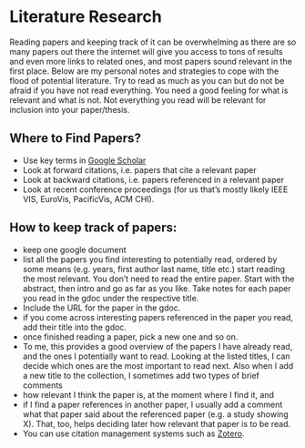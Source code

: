 # Literature Research
Reading papers and keeping track of it can be overwhelming as there are so many papers out there the internet will give you access to tons of results and even more links to related ones, and most papers sound relevant in the first place. Below are my personal notes and strategies to cope with the flood of potential literature. Try to read as much as you can but do not be afraid if you have not read everything. You need a good feeling for what is relevant and what is not. Not everything you read will be relevant for inclusion into your paper/thesis.

## Where to Find Papers?
* Use key terms in [Google Scholar](https://scholar.google.com)
* Look at forward citations, i.e. papers that cite a relevant paper
* Look at backward citations, i.e. papers referenced in a relevant paper
* Look at recent conference proceedings (for us that’s mostly likely IEEE VIS, EuroVis, PacificVis, ACM CHI).

## How to keep track of papers:
* keep one google document
* list all the papers you find interesting to potentially read, ordered by some means (e.g. years, first author last name, title etc.)
start reading the most relevant. You don’t need to read the entire paper. Start with the abstract, then intro and go as far as you like. Take notes for each paper you read in the gdoc under the respective title.
* Include the URL for the paper in the gdoc.
* if you come across interesting papers referenced in the paper you read, add their title into the gdoc.
* once finished reading a paper, pick a new one and so on.
* To me, this provides a good overview of the papers I have already read, and the ones I potentially want to read. Looking at the listed titles, I can decide which ones are the most important to read next. Also when I add a new title to the collection, I sometimes add two types of brief comments
* how relevant I think the paper is, at the moment where I find it, and
* if I find a paper references in another paper, I usually add a comment what that paper said about the referenced paper (e.g. a study showing X). That, too, helps deciding later how relevant that paper is to be read.
* You can use citation management systems such as [Zotero](https://www.zotero.org/).
